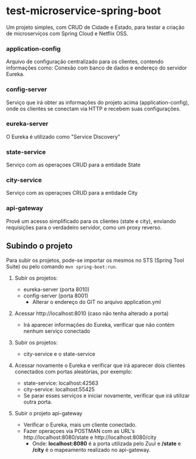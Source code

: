 # test-microservice-spring-boot
Um projeto simples, com CRUD de Cidade e Estado, para testar a criação de microserviços com Spring Cloud e Netflix OSS.

### application-config
Arquivo de configuração centralizado para os clientes, contendo informações como: Conexão com banco de dados e endereço do servidor Eureka.

### config-server
Serviço que irá obter as informações do projeto acima (application-config), onde os clientes se conectam via HTTP e recebem suas configurações.

### eureka-server
O Eureka é utilizado como "Service Discovery"

### state-service
Serviço com as operaçoes CRUD para a entidade State

### city-service
Serviço com as operaçoes CRUD para a entidade City

### api-gateway
Provê um acesso simplificado para os clientes (state e city), enviando requisições para o verdadeiro servidor, como um proxy reverso.

## Subindo o projeto

Para subir os projetos, pode-se importar os mesmos no STS (Spring Tool Suite) ou pelo comando ```mvn spring-boot:run```.

1. Subir os projetos:
	* eureka-server (porta 8010)
	* config-server (porta 8001)
		* Alterar o endereço do GIT no arquivo application.yml
	
2. Acessar http://localhost:8010 (caso não tenha alterado a porta)
	* Irá aparecer informações do Eureka, verificar que não contém nenhum serviço conectado
	
3. Subir os projetos:
	* city-service e o state-service
	
4. Acessar novamente o Eureka e verificar que irá aparecer dois clientes conectados com portas aleatórias, por exemplo:
	* state-service: localhost:42563
	* city-service: localhost:55425
	* Se parar esses serviços e iniciar novamente, verificar que irá utilizar outra porta.
	
5. Subir o projeto api-gateway
	* Verificar o Eureka, mais um cliente conectado.
	* Fazer operaçoes via POSTMAN com as URL's http://localhost:8080/state e http://localhost:8080/city
		* Onde: **localhost:8080** é a porta utilizada pelo Zuul e **/state** e **/city** é o mapeamento realizado no api-gateway.